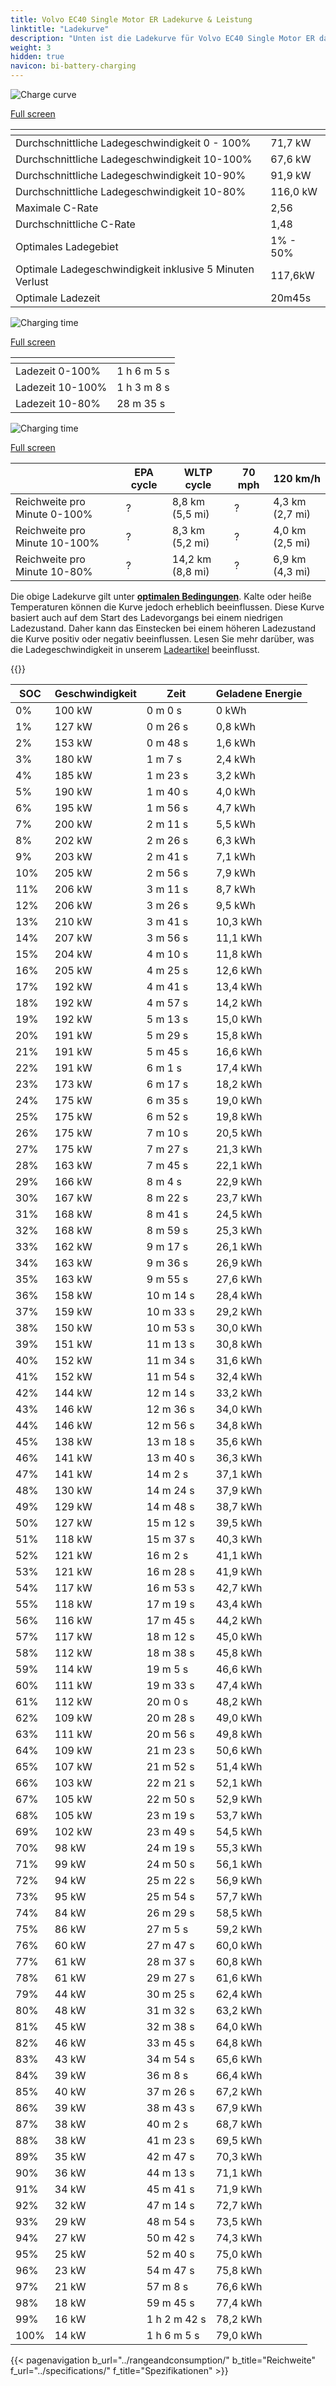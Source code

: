 ```yaml
---
title: Volvo EC40 Single Motor ER Ladekurve & Leistung
linktitle: "Ladekurve"
description: "Unten ist die Ladekurve für Volvo EC40 Single Motor ER dargestellt, die die Ladegeschwindigkeit bei verschiedenen Batterieständen veranschaulicht. Zusätzlich bieten Diagramme für Reichweite und Zeit umfassende Details zur Ladeleistung."
weight: 3
hidden: true
navicon: bi-battery-charging
---
```

<!-- markdownlint-disable MD033 -->
<!-- markdownlint-disable MD010 -->
<img src="/images/models/volvo/ec40/ec40_single_motor_er/chargingcurve.svg" alt="Charge curve" class="img-fluid">

[Full screen](/images/models/volvo/ec40/ec40_single_motor_er/chargingcurve.svg)


<div class="table-responsive">
<table class="table table-striped border">
	<thead>
		<tr>
			<th>
			</th>
			<th>
			</th>
		</tr>
	</thead>
	<tbody>
		<tr>
			<td>
				Durchschnittliche Ladegeschwindigkeit 0 - 100%
			</td>
			<td>
				71,7 kW
			</td>
		</tr>
		<tr>
			<td>
				Durchschnittliche Ladegeschwindigkeit 10-100%
			</td>
			<td>
				67,6 kW
			</td>
		</tr>
		<tr>
			<td>
				Durchschnittliche Ladegeschwindigkeit 10-90%
			</td>
			<td>
				91,9 kW
			</td>
		</tr>
		<tr>
			<td>
				Durchschnittliche Ladegeschwindigkeit 10-80%
			</td>
			<td>
				116,0 kW
			</td>
		</tr>
		<tr>
			<td>
				Maximale C-Rate
			</td>
			<td>
				2,56
			</td>
		</tr>
		<tr>
			<td>
				Durchschnittliche C-Rate
			</td>
			<td>
				1,48
			</td>
		</tr>
		<tr>
			<td>
				Optimales Ladegebiet
			</td>
			<td>
				1% - 50%
			</td>
		</tr>
		<tr>
			<td>
				Optimale Ladegeschwindigkeit inklusive 5 Minuten Verlust
			</td>
			<td>
				117,6kW
			</td>
		</tr>
		<tr>
			<td>
				Optimale Ladezeit
			</td>
			<td>
				20m45s
			</td>
		</tr>
	</tbody>
</table>
</div>
<img src="/images/models/volvo/ec40/ec40_single_motor_er/chargingtime.svg" alt="Charging time" class="img-fluid">

[Full screen](/images/models/volvo/ec40/ec40_single_motor_er/chargingtime.svg)
<div class="table-responsive">
<table class="table table-striped border">
	<thead>
		<tr>
			<th>
			</th>
			<th>
			</th>
		</tr>
	</thead>
	<tbody>
		<tr>
			<td>
				Ladezeit 0-100%
			</td>
			<td>
				1 h 6 m 5 s
			</td>
		</tr>
		<tr>
			<td>
				Ladezeit 10-100%
			</td>
			<td>
				1 h 3 m 8 s
			</td>
		</tr>
		<tr>
			<td>
				Ladezeit 10-80%
			</td>
			<td>
				 28 m 35 s
			</td>
		</tr>
	</tbody>
</table>
</div>
<img src="/images/models/volvo/ec40/ec40_single_motor_er/chargerangespeed.svg" alt="Charging time" class="img-fluid">

[Full screen](/images/models/volvo/ec40/ec40_single_motor_er/chargerangespeed.svg)
<div class="table-responsive">
<table class="table table-striped border">
	<thead>
		<tr>
			<th>
			</th>
			<th>
				EPA cycle
			</th>
			<th>
				WLTP cycle
			</th>
			<th>
				70 mph
			</th>
			<th>
				120 km/h
			</th>
		</tr>
	</thead>
	<tbody>
		<tr>
			<td>
				Reichweite pro Minute 0-100%
			</td>
			<td>
				?
			</td>
			<td>
				8,8 km (5,5 mi)
			</td>
			<td>
				?
			</td>
			<td>
				4,3 km (2,7 mi)
			</td>
		</tr>
		<tr>
			<td>
				Reichweite pro Minute 10-100%
			</td>
			<td>
				?
			</td>
			<td>
				8,3 km (5,2 mi)
			</td>
			<td>
				?
			</td>
			<td>
				4,0 km (2,5 mi)
			</td>
		</tr>
		<tr>
			<td>
				Reichweite pro Minute 10-80%
			</td>
			<td>
				?
			</td>
			<td>
				14,2 km (8,8 mi)
			</td>
			<td>
				?
			</td>
			<td>
				6,9 km (4,3 mi)
			</td>
		</tr>
	</tbody>
</table>
</div>


Die obige Ladekurve gilt unter **[optimalen Bedingungen](../../../../../technology/battery/charging/#temperature)**. Kalte oder heiße Temperaturen können die Kurve jedoch erheblich beeinflussen. Diese Kurve basiert auch auf dem Start des Ladevorgangs bei einem niedrigen Ladezustand. Daher kann das Einstecken bei einem höheren Ladezustand die Kurve positiv oder negativ beeinflussen. Lesen Sie mehr darüber, was die Ladegeschwindigkeit in unserem [Ladeartikel](../../../../../technology/battery/charging/) beeinflusst.


{{<evkxdisplayaddarticle />}}
<div class="table-responsive">
<table class="table table-striped border">
	<thead>
		<tr>
			<th>
				SOC
			</th>
			<th>
				Geschwindigkeit
			</th>
			<th>
				Zeit
			</th>
			<th>
				Geladene Energie
			</th>
		</tr>
	</thead>
	<tbody>
		<tr>
			<td>
				0%
			</td>
			<td>
				100 kW
			</td>
			<td>
				 0 m 0 s
			</td>
			<td>
				0 kWh
			</td>
		</tr>
		<tr>
			<td>
				1%
			</td>
			<td>
				127 kW
			</td>
			<td>
				 0 m 26 s
			</td>
			<td>
				0,8 kWh
			</td>
		</tr>
		<tr>
			<td>
				2%
			</td>
			<td>
				153 kW
			</td>
			<td>
				 0 m 48 s
			</td>
			<td>
				1,6 kWh
			</td>
		</tr>
		<tr>
			<td>
				3%
			</td>
			<td>
				180 kW
			</td>
			<td>
				 1 m 7 s
			</td>
			<td>
				2,4 kWh
			</td>
		</tr>
		<tr>
			<td>
				4%
			</td>
			<td>
				185 kW
			</td>
			<td>
				 1 m 23 s
			</td>
			<td>
				3,2 kWh
			</td>
		</tr>
		<tr>
			<td>
				5%
			</td>
			<td>
				190 kW
			</td>
			<td>
				 1 m 40 s
			</td>
			<td>
				4,0 kWh
			</td>
		</tr>
		<tr>
			<td>
				6%
			</td>
			<td>
				195 kW
			</td>
			<td>
				 1 m 56 s
			</td>
			<td>
				4,7 kWh
			</td>
		</tr>
		<tr>
			<td>
				7%
			</td>
			<td>
				200 kW
			</td>
			<td>
				 2 m 11 s
			</td>
			<td>
				5,5 kWh
			</td>
		</tr>
		<tr>
			<td>
				8%
			</td>
			<td>
				202 kW
			</td>
			<td>
				 2 m 26 s
			</td>
			<td>
				6,3 kWh
			</td>
		</tr>
		<tr>
			<td>
				9%
			</td>
			<td>
				203 kW
			</td>
			<td>
				 2 m 41 s
			</td>
			<td>
				7,1 kWh
			</td>
		</tr>
		<tr>
			<td>
				10%
			</td>
			<td>
				205 kW
			</td>
			<td>
				 2 m 56 s
			</td>
			<td>
				7,9 kWh
			</td>
		</tr>
		<tr>
			<td>
				11%
			</td>
			<td>
				206 kW
			</td>
			<td>
				 3 m 11 s
			</td>
			<td>
				8,7 kWh
			</td>
		</tr>
		<tr>
			<td>
				12%
			</td>
			<td>
				206 kW
			</td>
			<td>
				 3 m 26 s
			</td>
			<td>
				9,5 kWh
			</td>
		</tr>
		<tr>
			<td>
				13%
			</td>
			<td>
				210 kW
			</td>
			<td>
				 3 m 41 s
			</td>
			<td>
				10,3 kWh
			</td>
		</tr>
		<tr>
			<td>
				14%
			</td>
			<td>
				207 kW
			</td>
			<td>
				 3 m 56 s
			</td>
			<td>
				11,1 kWh
			</td>
		</tr>
		<tr>
			<td>
				15%
			</td>
			<td>
				204 kW
			</td>
			<td>
				 4 m 10 s
			</td>
			<td>
				11,8 kWh
			</td>
		</tr>
		<tr>
			<td>
				16%
			</td>
			<td>
				205 kW
			</td>
			<td>
				 4 m 25 s
			</td>
			<td>
				12,6 kWh
			</td>
		</tr>
		<tr>
			<td>
				17%
			</td>
			<td>
				192 kW
			</td>
			<td>
				 4 m 41 s
			</td>
			<td>
				13,4 kWh
			</td>
		</tr>
		<tr>
			<td>
				18%
			</td>
			<td>
				192 kW
			</td>
			<td>
				 4 m 57 s
			</td>
			<td>
				14,2 kWh
			</td>
		</tr>
		<tr>
			<td>
				19%
			</td>
			<td>
				192 kW
			</td>
			<td>
				 5 m 13 s
			</td>
			<td>
				15,0 kWh
			</td>
		</tr>
		<tr>
			<td>
				20%
			</td>
			<td>
				191 kW
			</td>
			<td>
				 5 m 29 s
			</td>
			<td>
				15,8 kWh
			</td>
		</tr>
		<tr>
			<td>
				21%
			</td>
			<td>
				191 kW
			</td>
			<td>
				 5 m 45 s
			</td>
			<td>
				16,6 kWh
			</td>
		</tr>
		<tr>
			<td>
				22%
			</td>
			<td>
				191 kW
			</td>
			<td>
				 6 m 1 s
			</td>
			<td>
				17,4 kWh
			</td>
		</tr>
		<tr>
			<td>
				23%
			</td>
			<td>
				173 kW
			</td>
			<td>
				 6 m 17 s
			</td>
			<td>
				18,2 kWh
			</td>
		</tr>
		<tr>
			<td>
				24%
			</td>
			<td>
				175 kW
			</td>
			<td>
				 6 m 35 s
			</td>
			<td>
				19,0 kWh
			</td>
		</tr>
		<tr>
			<td>
				25%
			</td>
			<td>
				175 kW
			</td>
			<td>
				 6 m 52 s
			</td>
			<td>
				19,8 kWh
			</td>
		</tr>
		<tr>
			<td>
				26%
			</td>
			<td>
				175 kW
			</td>
			<td>
				 7 m 10 s
			</td>
			<td>
				20,5 kWh
			</td>
		</tr>
		<tr>
			<td>
				27%
			</td>
			<td>
				175 kW
			</td>
			<td>
				 7 m 27 s
			</td>
			<td>
				21,3 kWh
			</td>
		</tr>
		<tr>
			<td>
				28%
			</td>
			<td>
				163 kW
			</td>
			<td>
				 7 m 45 s
			</td>
			<td>
				22,1 kWh
			</td>
		</tr>
		<tr>
			<td>
				29%
			</td>
			<td>
				166 kW
			</td>
			<td>
				 8 m 4 s
			</td>
			<td>
				22,9 kWh
			</td>
		</tr>
		<tr>
			<td>
				30%
			</td>
			<td>
				167 kW
			</td>
			<td>
				 8 m 22 s
			</td>
			<td>
				23,7 kWh
			</td>
		</tr>
		<tr>
			<td>
				31%
			</td>
			<td>
				168 kW
			</td>
			<td>
				 8 m 41 s
			</td>
			<td>
				24,5 kWh
			</td>
		</tr>
		<tr>
			<td>
				32%
			</td>
			<td>
				168 kW
			</td>
			<td>
				 8 m 59 s
			</td>
			<td>
				25,3 kWh
			</td>
		</tr>
		<tr>
			<td>
				33%
			</td>
			<td>
				162 kW
			</td>
			<td>
				 9 m 17 s
			</td>
			<td>
				26,1 kWh
			</td>
		</tr>
		<tr>
			<td>
				34%
			</td>
			<td>
				163 kW
			</td>
			<td>
				 9 m 36 s
			</td>
			<td>
				26,9 kWh
			</td>
		</tr>
		<tr>
			<td>
				35%
			</td>
			<td>
				163 kW
			</td>
			<td>
				 9 m 55 s
			</td>
			<td>
				27,6 kWh
			</td>
		</tr>
		<tr>
			<td>
				36%
			</td>
			<td>
				158 kW
			</td>
			<td>
				 10 m 14 s
			</td>
			<td>
				28,4 kWh
			</td>
		</tr>
		<tr>
			<td>
				37%
			</td>
			<td>
				159 kW
			</td>
			<td>
				 10 m 33 s
			</td>
			<td>
				29,2 kWh
			</td>
		</tr>
		<tr>
			<td>
				38%
			</td>
			<td>
				150 kW
			</td>
			<td>
				 10 m 53 s
			</td>
			<td>
				30,0 kWh
			</td>
		</tr>
		<tr>
			<td>
				39%
			</td>
			<td>
				151 kW
			</td>
			<td>
				 11 m 13 s
			</td>
			<td>
				30,8 kWh
			</td>
		</tr>
		<tr>
			<td>
				40%
			</td>
			<td>
				152 kW
			</td>
			<td>
				 11 m 34 s
			</td>
			<td>
				31,6 kWh
			</td>
		</tr>
		<tr>
			<td>
				41%
			</td>
			<td>
				152 kW
			</td>
			<td>
				 11 m 54 s
			</td>
			<td>
				32,4 kWh
			</td>
		</tr>
		<tr>
			<td>
				42%
			</td>
			<td>
				144 kW
			</td>
			<td>
				 12 m 14 s
			</td>
			<td>
				33,2 kWh
			</td>
		</tr>
		<tr>
			<td>
				43%
			</td>
			<td>
				146 kW
			</td>
			<td>
				 12 m 36 s
			</td>
			<td>
				34,0 kWh
			</td>
		</tr>
		<tr>
			<td>
				44%
			</td>
			<td>
				146 kW
			</td>
			<td>
				 12 m 56 s
			</td>
			<td>
				34,8 kWh
			</td>
		</tr>
		<tr>
			<td>
				45%
			</td>
			<td>
				138 kW
			</td>
			<td>
				 13 m 18 s
			</td>
			<td>
				35,6 kWh
			</td>
		</tr>
		<tr>
			<td>
				46%
			</td>
			<td>
				141 kW
			</td>
			<td>
				 13 m 40 s
			</td>
			<td>
				36,3 kWh
			</td>
		</tr>
		<tr>
			<td>
				47%
			</td>
			<td>
				141 kW
			</td>
			<td>
				 14 m 2 s
			</td>
			<td>
				37,1 kWh
			</td>
		</tr>
		<tr>
			<td>
				48%
			</td>
			<td>
				130 kW
			</td>
			<td>
				 14 m 24 s
			</td>
			<td>
				37,9 kWh
			</td>
		</tr>
		<tr>
			<td>
				49%
			</td>
			<td>
				129 kW
			</td>
			<td>
				 14 m 48 s
			</td>
			<td>
				38,7 kWh
			</td>
		</tr>
		<tr>
			<td>
				50%
			</td>
			<td>
				127 kW
			</td>
			<td>
				 15 m 12 s
			</td>
			<td>
				39,5 kWh
			</td>
		</tr>
		<tr>
			<td>
				51%
			</td>
			<td>
				118 kW
			</td>
			<td>
				 15 m 37 s
			</td>
			<td>
				40,3 kWh
			</td>
		</tr>
		<tr>
			<td>
				52%
			</td>
			<td>
				121 kW
			</td>
			<td>
				 16 m 2 s
			</td>
			<td>
				41,1 kWh
			</td>
		</tr>
		<tr>
			<td>
				53%
			</td>
			<td>
				121 kW
			</td>
			<td>
				 16 m 28 s
			</td>
			<td>
				41,9 kWh
			</td>
		</tr>
		<tr>
			<td>
				54%
			</td>
			<td>
				117 kW
			</td>
			<td>
				 16 m 53 s
			</td>
			<td>
				42,7 kWh
			</td>
		</tr>
		<tr>
			<td>
				55%
			</td>
			<td>
				118 kW
			</td>
			<td>
				 17 m 19 s
			</td>
			<td>
				43,4 kWh
			</td>
		</tr>
		<tr>
			<td>
				56%
			</td>
			<td>
				116 kW
			</td>
			<td>
				 17 m 45 s
			</td>
			<td>
				44,2 kWh
			</td>
		</tr>
		<tr>
			<td>
				57%
			</td>
			<td>
				117 kW
			</td>
			<td>
				 18 m 12 s
			</td>
			<td>
				45,0 kWh
			</td>
		</tr>
		<tr>
			<td>
				58%
			</td>
			<td>
				112 kW
			</td>
			<td>
				 18 m 38 s
			</td>
			<td>
				45,8 kWh
			</td>
		</tr>
		<tr>
			<td>
				59%
			</td>
			<td>
				114 kW
			</td>
			<td>
				 19 m 5 s
			</td>
			<td>
				46,6 kWh
			</td>
		</tr>
		<tr>
			<td>
				60%
			</td>
			<td>
				111 kW
			</td>
			<td>
				 19 m 33 s
			</td>
			<td>
				47,4 kWh
			</td>
		</tr>
		<tr>
			<td>
				61%
			</td>
			<td>
				112 kW
			</td>
			<td>
				 20 m 0 s
			</td>
			<td>
				48,2 kWh
			</td>
		</tr>
		<tr>
			<td>
				62%
			</td>
			<td>
				109 kW
			</td>
			<td>
				 20 m 28 s
			</td>
			<td>
				49,0 kWh
			</td>
		</tr>
		<tr>
			<td>
				63%
			</td>
			<td>
				111 kW
			</td>
			<td>
				 20 m 56 s
			</td>
			<td>
				49,8 kWh
			</td>
		</tr>
		<tr>
			<td>
				64%
			</td>
			<td>
				109 kW
			</td>
			<td>
				 21 m 23 s
			</td>
			<td>
				50,6 kWh
			</td>
		</tr>
		<tr>
			<td>
				65%
			</td>
			<td>
				107 kW
			</td>
			<td>
				 21 m 52 s
			</td>
			<td>
				51,4 kWh
			</td>
		</tr>
		<tr>
			<td>
				66%
			</td>
			<td>
				103 kW
			</td>
			<td>
				 22 m 21 s
			</td>
			<td>
				52,1 kWh
			</td>
		</tr>
		<tr>
			<td>
				67%
			</td>
			<td>
				105 kW
			</td>
			<td>
				 22 m 50 s
			</td>
			<td>
				52,9 kWh
			</td>
		</tr>
		<tr>
			<td>
				68%
			</td>
			<td>
				105 kW
			</td>
			<td>
				 23 m 19 s
			</td>
			<td>
				53,7 kWh
			</td>
		</tr>
		<tr>
			<td>
				69%
			</td>
			<td>
				102 kW
			</td>
			<td>
				 23 m 49 s
			</td>
			<td>
				54,5 kWh
			</td>
		</tr>
		<tr>
			<td>
				70%
			</td>
			<td>
				98 kW
			</td>
			<td>
				 24 m 19 s
			</td>
			<td>
				55,3 kWh
			</td>
		</tr>
		<tr>
			<td>
				71%
			</td>
			<td>
				99 kW
			</td>
			<td>
				 24 m 50 s
			</td>
			<td>
				56,1 kWh
			</td>
		</tr>
		<tr>
			<td>
				72%
			</td>
			<td>
				94 kW
			</td>
			<td>
				 25 m 22 s
			</td>
			<td>
				56,9 kWh
			</td>
		</tr>
		<tr>
			<td>
				73%
			</td>
			<td>
				95 kW
			</td>
			<td>
				 25 m 54 s
			</td>
			<td>
				57,7 kWh
			</td>
		</tr>
		<tr>
			<td>
				74%
			</td>
			<td>
				84 kW
			</td>
			<td>
				 26 m 29 s
			</td>
			<td>
				58,5 kWh
			</td>
		</tr>
		<tr>
			<td>
				75%
			</td>
			<td>
				86 kW
			</td>
			<td>
				 27 m 5 s
			</td>
			<td>
				59,2 kWh
			</td>
		</tr>
		<tr>
			<td>
				76%
			</td>
			<td>
				60 kW
			</td>
			<td>
				 27 m 47 s
			</td>
			<td>
				60,0 kWh
			</td>
		</tr>
		<tr>
			<td>
				77%
			</td>
			<td>
				61 kW
			</td>
			<td>
				 28 m 37 s
			</td>
			<td>
				60,8 kWh
			</td>
		</tr>
		<tr>
			<td>
				78%
			</td>
			<td>
				61 kW
			</td>
			<td>
				 29 m 27 s
			</td>
			<td>
				61,6 kWh
			</td>
		</tr>
		<tr>
			<td>
				79%
			</td>
			<td>
				44 kW
			</td>
			<td>
				 30 m 25 s
			</td>
			<td>
				62,4 kWh
			</td>
		</tr>
		<tr>
			<td>
				80%
			</td>
			<td>
				48 kW
			</td>
			<td>
				 31 m 32 s
			</td>
			<td>
				63,2 kWh
			</td>
		</tr>
		<tr>
			<td>
				81%
			</td>
			<td>
				45 kW
			</td>
			<td>
				 32 m 38 s
			</td>
			<td>
				64,0 kWh
			</td>
		</tr>
		<tr>
			<td>
				82%
			</td>
			<td>
				46 kW
			</td>
			<td>
				 33 m 45 s
			</td>
			<td>
				64,8 kWh
			</td>
		</tr>
		<tr>
			<td>
				83%
			</td>
			<td>
				43 kW
			</td>
			<td>
				 34 m 54 s
			</td>
			<td>
				65,6 kWh
			</td>
		</tr>
		<tr>
			<td>
				84%
			</td>
			<td>
				39 kW
			</td>
			<td>
				 36 m 8 s
			</td>
			<td>
				66,4 kWh
			</td>
		</tr>
		<tr>
			<td>
				85%
			</td>
			<td>
				40 kW
			</td>
			<td>
				 37 m 26 s
			</td>
			<td>
				67,2 kWh
			</td>
		</tr>
		<tr>
			<td>
				86%
			</td>
			<td>
				39 kW
			</td>
			<td>
				 38 m 43 s
			</td>
			<td>
				67,9 kWh
			</td>
		</tr>
		<tr>
			<td>
				87%
			</td>
			<td>
				38 kW
			</td>
			<td>
				 40 m 2 s
			</td>
			<td>
				68,7 kWh
			</td>
		</tr>
		<tr>
			<td>
				88%
			</td>
			<td>
				38 kW
			</td>
			<td>
				 41 m 23 s
			</td>
			<td>
				69,5 kWh
			</td>
		</tr>
		<tr>
			<td>
				89%
			</td>
			<td>
				35 kW
			</td>
			<td>
				 42 m 47 s
			</td>
			<td>
				70,3 kWh
			</td>
		</tr>
		<tr>
			<td>
				90%
			</td>
			<td>
				36 kW
			</td>
			<td>
				 44 m 13 s
			</td>
			<td>
				71,1 kWh
			</td>
		</tr>
		<tr>
			<td>
				91%
			</td>
			<td>
				34 kW
			</td>
			<td>
				 45 m 41 s
			</td>
			<td>
				71,9 kWh
			</td>
		</tr>
		<tr>
			<td>
				92%
			</td>
			<td>
				32 kW
			</td>
			<td>
				 47 m 14 s
			</td>
			<td>
				72,7 kWh
			</td>
		</tr>
		<tr>
			<td>
				93%
			</td>
			<td>
				29 kW
			</td>
			<td>
				 48 m 54 s
			</td>
			<td>
				73,5 kWh
			</td>
		</tr>
		<tr>
			<td>
				94%
			</td>
			<td>
				27 kW
			</td>
			<td>
				 50 m 42 s
			</td>
			<td>
				74,3 kWh
			</td>
		</tr>
		<tr>
			<td>
				95%
			</td>
			<td>
				25 kW
			</td>
			<td>
				 52 m 40 s
			</td>
			<td>
				75,0 kWh
			</td>
		</tr>
		<tr>
			<td>
				96%
			</td>
			<td>
				23 kW
			</td>
			<td>
				 54 m 47 s
			</td>
			<td>
				75,8 kWh
			</td>
		</tr>
		<tr>
			<td>
				97%
			</td>
			<td>
				21 kW
			</td>
			<td>
				 57 m 8 s
			</td>
			<td>
				76,6 kWh
			</td>
		</tr>
		<tr>
			<td>
				98%
			</td>
			<td>
				18 kW
			</td>
			<td>
				 59 m 45 s
			</td>
			<td>
				77,4 kWh
			</td>
		</tr>
		<tr>
			<td>
				99%
			</td>
			<td>
				16 kW
			</td>
			<td>
				1 h 2 m 42 s
			</td>
			<td>
				78,2 kWh
			</td>
		</tr>
		<tr>
			<td>
				100%
			</td>
			<td>
				14 kW
			</td>
			<td>
				1 h 6 m 5 s
			</td>
			<td>
				79,0 kWh
			</td>
		</tr>
	</tbody>
</table>
</div>


{{< pagenavigation b_url="../rangeandconsumption/" b_title="Reichweite" f_url="../specifications/" f_title="Spezifikationen" >}}
